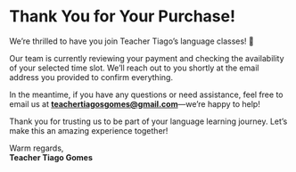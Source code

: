 # Thank You for Your Purchase!  

We’re thrilled to have you join Teacher Tiago’s language classes! 🎉  

Our team is currently reviewing your payment and checking the availability of your selected time slot. We’ll reach out to you shortly at the email address you provided to confirm everything.  

In the meantime, if you have any questions or need assistance, feel free to email us at **[teachertiagosgomes@gmail.com](mailto:teachertiagosgomes@gmail.com)**—we’re happy to help!  

Thank you for trusting us to be part of your language learning journey. Let’s make this an amazing experience together!  

Warm regards,  
**Teacher Tiago Gomes**  
